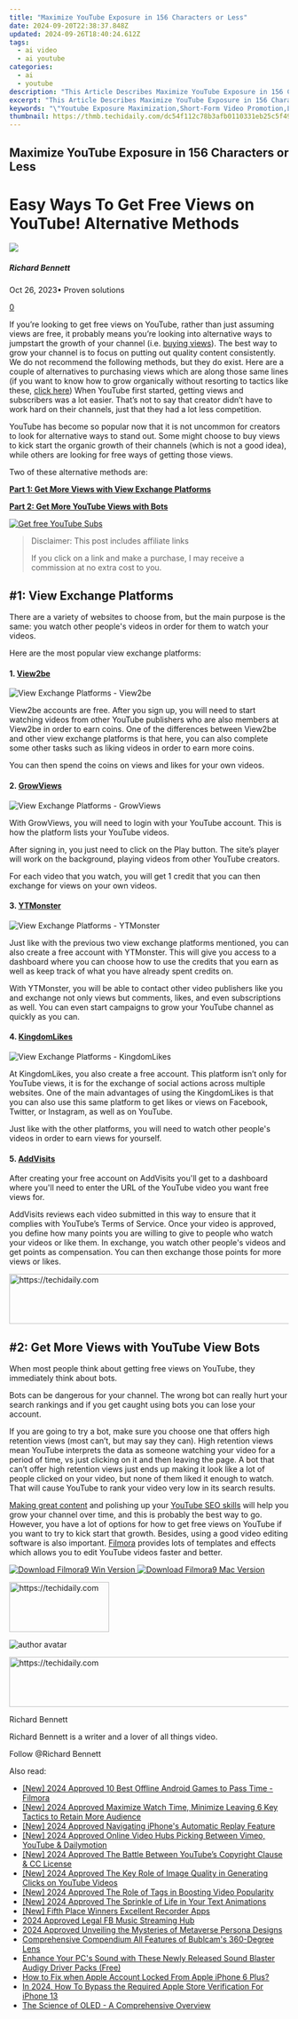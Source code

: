 ```yaml
---
title: "Maximize YouTube Exposure in 156 Characters or Less"
date: 2024-09-20T22:38:37.848Z
updated: 2024-09-26T18:40:24.612Z
tags:
  - ai video
  - ai youtube
categories:
  - ai
  - youtube
description: "This Article Describes Maximize YouTube Exposure in 156 Characters or Less"
excerpt: "This Article Describes Maximize YouTube Exposure in 156 Characters or Less"
keywords: "\"Youtube Exposure Maximization,Short-Form Video Promotion,Limit Character Boosting,YouTube Growth Strategy,Content Optimization,SEO for Videos,Video Visibility Tips\""
thumbnail: https://thmb.techidaily.com/dc54f112c78b3afb0110331eb25c5f493a4d3b2149d6ee352dfe8394d4845198.jpg
---
```


## Maximize YouTube Exposure in 156 Characters or Less

# Easy Ways To Get Free Views on YouTube! Alternative Methods

![](https://images.wondershare.com/filmora/article-images/richard-bennett.jpg)

##### Richard Bennett

 Oct 26, 2023• Proven solutions

[0](#commentsBoxSeoTemplate)

If you’re looking to get free views on YouTube, rather than just assuming views are free, it probably means you’re looking into alternative ways to jumpstart the growth of your channel (i.e. [buying views](https://www.filmora.io/community-blog/everything-you-need-to-know--how-to-buy-youtube-views-292.html)). The best way to grow your channel is to focus on putting out quality content consistently. We do not recommend the following methods, but they do exist. Here are a couple of alternatives to purchasing views which are along those same lines (if you want to know how to grow organically without resorting to tactics like these, [click here](https://www.filmora.io/community-blog/14-tactics-that-actually-work%21-how-to-gain-more-subscribers-300.html)) When YouTube first started, getting views and subscribers was a lot easier. That’s not to say that creator didn’t have to work hard on their channels, just that they had a lot less competition.

YouTube has become so popular now that it is not uncommon for creators to look for alternative ways to stand out. Some might choose to buy views to kick start the organic growth of their channels (which is not a good idea), while others are looking for free ways of getting those views.

Two of these alternative methods are:

[**Part 1: Get More Views with View Exchange Platforms**](#exchange)

[**Part 2: Get More YouTube Views with Bots**](#bots)

[![Get free YouTube Subs](https://images.wondershare.com/filmora/article-images/get-free-youtube-subs-banner.jpg)](https://tools.techidaily.com/wondershare/filmora/download/)

>  Disclaimer: This post includes affiliate links
>
>  If you click on a link and make a purchase, I may receive a commission at no extra cost to you.
>

## #1: View Exchange Platforms

There are a variety of websites to choose from, but the main purpose is the same: you watch other people's videos in order for them to watch your videos.

Here are the most popular view exchange platforms:

#### 1. [View2be](https://www.view2.be/)

![View Exchange Platforms - View2be](https://images.wondershare.com/filmora/article-images/view2be-free-youtube-views.jpg)

View2be accounts are free. After you sign up, you will need to start watching videos from other YouTube publishers who are also members at View2be in order to earn coins. One of the differences between View2be and other view exchange platforms is that here, you can also complete some other tasks such as liking videos in order to earn more coins.

You can then spend the coins on views and likes for your own videos.

#### 2. [GrowViews](http://www.growviews.com/)

![View Exchange Platforms - GrowViews](https://images.wondershare.com/filmora/article-images/grow-views-youtube-views-exchange.jpg)

With GrowViews, you will need to login with your YouTube account. This is how the platform lists your YouTube videos.

After signing in, you just need to click on the Play button. The site’s player will work on the background, playing videos from other YouTube creators.

For each video that you watch, you will get 1 credit that you can then exchange for views on your own videos.

#### 3. [YTMonster](https://www.ytmonster.net)

![View Exchange Platforms - YTMonster](https://images.wondershare.com/filmora/article-images/YTMonster-youtube-views-exchange-platform.jpg)

Just like with the previous two view exchange platforms mentioned, you can also create a free account with YTMonster. This will give you access to a dashboard where you can choose how to use the credits that you earn as well as keep track of what you have already spent credits on.

With YTMonster, you will be able to contact other video publishers like you and exchange not only views but comments, likes, and even subscriptions as well. You can even start campaigns to grow your YouTube channel as quickly as you can.

#### 4. [KingdomLikes](https://kingdomlikes.com)

![View Exchange Platforms - KingdomLikes](https://images.wondershare.com/filmora/article-images/KingdomLikes-youtube-views-exchange-platform.jpg)

At KingdomLikes, you also create a free account. This platform isn’t only for YouTube views, it is for the exchange of social actions across multiple websites. One of the main advantages of using the KingdomLikes is that you can also use this same platform to get likes or views on Facebook, Twitter, or Instagram, as well as on YouTube.

Just like with the other platforms, you will need to watch other people's videos in order to earn views for yourself.

#### 5. [AddVisits](https://www.addvisits.com/free-youtube-views-likes-subscribers.php)

After creating your free account on AddVisits you'll get to a dashboard where you'll need to enter the URL of the YouTube video you want free views for.

AddVisits reviews each video submitted in this way to ensure that it complies with YouTube’s Terms of Service. Once your video is approved, you define how many points you are willing to give to people who watch your videos or like them. In exchange, you watch other people's videos and get points as compensation. You can then exchange those points for more views or likes.

<!-- affiliate ads begin -->
<a href="https://ephamedtechinc.pxf.io/c/5597632/2137208/26400" target="_top" id="2137208">
  <img src="//a.impactradius-go.com/display-ad/26400-2137208" border="0" alt="https://techidaily.com" width="728" height="90"/>
</a>
<img height="0" width="0" src="https://ephamedtechinc.pxf.io/i/5597632/2137208/26400" style="position:absolute;visibility:hidden;" border="0" />
<!-- affiliate ads end -->

## #2: Get More Views with YouTube View Bots

When most people think about getting free views on YouTube, they immediately think about bots.

Bots can be dangerous for your channel. The wrong bot can really hurt your search rankings and if you get caught using bots you can lose your account.

If you are going to try a bot, make sure you choose one that offers high retention views (most can’t, but may say they can). High retention views mean YouTube interprets the data as someone watching your video for a period of time, vs just clicking on it and then leaving the page. A bot that can’t offer high retention views just ends up making it look like a lot of people clicked on your video, but none of them liked it enough to watch. That will cause YouTube to rank your video very low in its search results.

[Making great content](https://www.filmora.io/community-blog/how-to-make-better-youtube-videos--278.html) and polishing up your [YouTube SEO skills](https://www.filmora.io/community-blog/4-steps-to-rank-higher-in-youtube%E2%80%99s-search-results-277.html) will help you grow your channel over time, and this is probably the best way to go. However, you have a lot of options for how to get free views on YouTube if you want to try to kick start that growth. Besides, using a good video editing software is also important. [Filmora](https://tools.techidaily.com/wondershare/filmora/download/) provides lots of templates and effects which allows you to edit YouTube videos faster and better.

[![Download Filmora9 Win Version](https://images.wondershare.com/filmora/guide/download-btn-win.jpg) ](https://tools.techidaily.com/wondershare/filmora/download/) [![Download Filmora9 Mac Version](https://images.wondershare.com/filmora/guide/download-btn-mac.jpg) ](https://tools.techidaily.com/wondershare/filmora/download/)

<!-- affiliate ads begin -->
<a href="https://aligracehair.sjv.io/c/5597632/2135367/19272" target="_top" id="2135367">
  <img src="//a.impactradius-go.com/display-ad/19272-2135367" border="0" alt="https://techidaily.com" width="180" height="90"/>
</a>
<img height="0" width="0" src="https://aligracehair.sjv.io/i/5597632/2135367/19272" style="position:absolute;visibility:hidden;" border="0" />
<!-- affiliate ads end -->

![author avatar](https://images.wondershare.com/filmora/article-images/richard-bennett.jpg)

<!-- affiliate ads begin -->
<a href="https://appsumo.8odi.net/c/5597632/2075483/7443" target="_top" id="2075483">
  <img src="//a.impactradius-go.com/display-ad/7443-2075483" border="0" alt="https://techidaily.com" width="728" height="90"/>
</a>
<img height="0" width="0" src="https://appsumo.8odi.net/i/5597632/2075483/7443" style="position:absolute;visibility:hidden;" border="0" />
<!-- affiliate ads end -->

Richard Bennett

Richard Bennett is a writer and a lover of all things video.

Follow @Richard Bennett

<ins class="adsbygoogle"
     style="display:block"
     data-ad-format="autorelaxed"
     data-ad-client="ca-pub-7571918770474297"
     data-ad-slot="1223367746"></ins>

<ins class="adsbygoogle"
     style="display:block"
     data-ad-client="ca-pub-7571918770474297"
     data-ad-slot="8358498916"
     data-ad-format="auto"
     data-full-width-responsive="true"></ins>

<span class="atpl-alsoreadstyle">Also read:</span>
<div><ul>
<li><a href="https://screen-video-capture.techidaily.com/new-2024-approved-10-best-offline-android-games-to-pass-time-filmora/"><u>[New] 2024 Approved 10 Best Offline Android Games to Pass Time - Filmora</u></a></li>
<li><a href="https://youtube-webster.techidaily.com/024-approved-maximize-watch-time-minimize-leaving-6-key-tactics-to-retain-more-audience/"><u>[New] 2024 Approved Maximize Watch Time, Minimize Leaving 6 Key Tactics to Retain More Audience</u></a></li>
<li><a href="https://youtube-webster.techidaily.com/024-approved-navigating-iphones-automatic-replay-feature/"><u>[New] 2024 Approved Navigating iPhone's Automatic Replay Feature</u></a></li>
<li><a href="https://youtube-webster.techidaily.com/024-approved-online-video-hubs-picking-between-vimeo-youtube-and-dailymotion/"><u>[New] 2024 Approved Online Video Hubs Picking Between Vimeo, YouTube & Dailymotion</u></a></li>
<li><a href="https://youtube-webster.techidaily.com/024-approved-the-battle-between-youtubes-copyright-clause-and-cc-license/"><u>[New] 2024 Approved The Battle Between YouTube’s Copyright Clause & CC License</u></a></li>
<li><a href="https://youtube-webster.techidaily.com/024-approved-the-key-role-of-image-quality-in-generating-clicks-on-youtube-videos/"><u>[New] 2024 Approved The Key Role of Image Quality in Generating Clicks on YouTube Videos</u></a></li>
<li><a href="https://youtube-webster.techidaily.com/024-approved-the-role-of-tags-in-boosting-video-popularity/"><u>[New] 2024 Approved The Role of Tags in Boosting Video Popularity</u></a></li>
<li><a href="https://youtube-webster.techidaily.com/024-approved-the-sprinkle-of-life-in-your-text-animations/"><u>[New] 2024 Approved The Sprinkle of Life in Your Text Animations</u></a></li>
<li><a href="https://screen-mirroring-recording.techidaily.com/new-fifth-place-winners-excellent-recorder-apps/"><u>[New] Fifth Place Winners Excellent Recorder Apps</u></a></li>
<li><a href="https://facebook-clips.techidaily.com/2024-approved-legal-fb-music-streaming-hub/"><u>2024 Approved Legal FB Music Streaming Hub</u></a></li>
<li><a href="https://some-approaches.techidaily.com/2024-approved-unveiling-the-mysteries-of-metaverse-persona-designs/"><u>2024 Approved Unveiling the Mysteries of Metaverse Persona Designs</u></a></li>
<li><a href="https://extra-information.techidaily.com/comprehensive-compendium-all-features-of-bublcams-360-degree-lens/"><u>Comprehensive Compendium All Features of Bublcam's 360-Degree Lens</u></a></li>
<li><a href="https://win-amazing.techidaily.com/enhance-your-pcs-sound-with-these-newly-released-sound-blaster-audigy-driver-packs-free/"><u>Enhance Your PC's Sound with These Newly Released Sound Blaster Audigy Driver Packs (Free)</u></a></li>
<li><a href="https://apple-account.techidaily.com/how-to-fix-when-apple-account-locked-from-apple-iphone-6-plus-by-drfone-ios/"><u>How to Fix when Apple Account Locked From Apple iPhone 6 Plus?</u></a></li>
<li><a href="https://ios-unlock.techidaily.com/in-2024-how-to-bypass-the-required-apple-store-verification-for-iphone-13-by-drfone-ios/"><u>In 2024, How To Bypass the Required Apple Store Verification For iPhone 13</u></a></li>
<li><a href="https://tech-recovery.techidaily.com/the-science-of-oled-a-comprehensive-overview/"><u>The Science of OLED - A Comprehensive Overview</u></a></li>
</ul></div>

